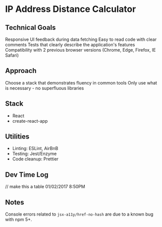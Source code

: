 # IP Address Distance Calculator

## Technical Goals
Responsive
UI feedback during data fetching
Easy to read code with clear comments
Tests that clearly describe the application's features
Compatibility with 2 previous browser versions (Chrome, Edge, Firefox, IE Safari)

## Approach
Choose a stack that demonstrates fluency in common tools
Only use what is necessary - no superfluous libraries

## Stack
* React
* create-react-app

## Utilities
* Linting: ESLint, AirBnB
* Testing: Jest/Enzyme
* Code cleanup: Prettier

## Dev Time Log
// make this a table
01/02/2017 8:50PM

## Notes
Console errors related to `jsx-a11y/href-no-hash` are due to a known bug with npm 5+.